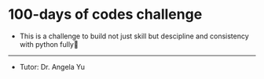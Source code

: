 # 100-days of codes challenge
- This is a challenge to build not just skill but descipline and consistency with python fully🐍
------------------
- Tutor: Dr. Angela Yu
